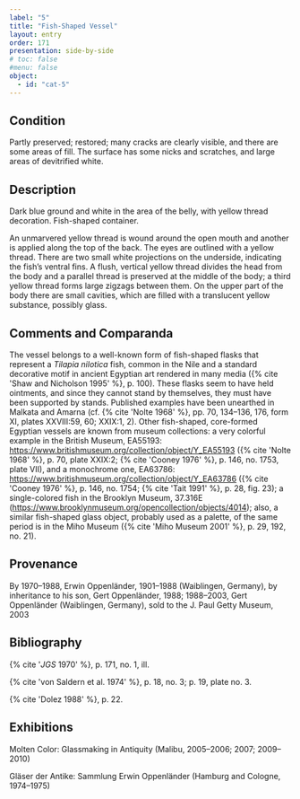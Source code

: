 ```yaml
---
label: "5"
title: "Fish-Shaped Vessel"
layout: entry
order: 171
presentation: side-by-side
# toc: false
#menu: false 
object:
  - id: "cat-5"
---
```


## Condition

Partly preserved; restored; many cracks are clearly visible, and there are some areas of fill. The surface has some nicks and scratches, and large areas of devitrified white.

## Description

Dark blue ground and white in the area of the belly, with yellow thread decoration. Fish-shaped container.

An unmarvered yellow thread is wound around the open mouth and another is applied along the top of the back. The eyes are outlined with a yellow thread. There are two small white projections on the underside, indicating the fish’s ventral fins. A flush, vertical yellow thread divides the head from the body and a parallel thread is preserved at the middle of the body; a third yellow thread forms large zigzags between them. On the upper part of the body there are small cavities, which are filled with a translucent yellow substance, possibly glass.

## Comments and Comparanda

The vessel belongs to a well-known form of fish-shaped flasks that represent a *Tilapia nilotica* fish, common in the Nile and a standard decorative motif in ancient Egyptian art rendered in many media ({% cite 'Shaw and Nicholson 1995' %}, p. 100). These flasks seem to have held ointments, and since they cannot stand by themselves, they must have been supported by stands. Published examples have been unearthed in Malkata and Amarna (cf. {% cite 'Nolte 1968' %}, pp. 70, 134–136, 176, form XI, plates XXVIII:59, 60; XXIX:1, 2). Other fish-shaped, core-formed Egyptian vessels are known from museum collections: a very colorful example in the British Museum, EA55193: <https://www.britishmuseum.org/collection/object/Y_EA55193> ({% cite 'Nolte 1968' %}, p. 70, plate XXIX:2; {% cite 'Cooney 1976' %}, p. 146, no. 1753, plate VII), and a monochrome one, EA63786: <https://www.britishmuseum.org/collection/object/Y_EA63786> ({% cite 'Cooney 1976' %}, p. 146, no. 1754; {% cite 'Tait 1991' %}, p. 28, fig. 23); a single-colored fish in the Brooklyn Museum, 37.316E (<https://www.brooklynmuseum.org/opencollection/objects/4014>); also, a similar fish-shaped glass object, probably used as a palette, of the same period is in the Miho Museum ({% cite 'Miho Museum 2001' %}, p. 29, 192, no. 21).

## Provenance

By 1970–1988, Erwin Oppenländer, 1901–1988 (Waiblingen, Germany), by inheritance to his son, Gert Oppenländer, 1988; 1988–2003, Gert Oppenländer (Waiblingen, Germany), sold to the J. Paul Getty Museum, 2003

## Bibliography

{% cite '*JGS* 1970' %}, p. 171, no. 1, ill.

{% cite 'von Saldern et al. 1974' %}, p. 18, no. 3; p. 19, plate no. 3.

{% cite 'Dolez 1988' %}, p. 22.

## Exhibitions

Molten Color: Glassmaking in Antiquity (Malibu, 2005–2006; 2007; 2009–2010)

Gläser der Antike: Sammlung Erwin Oppenländer (Hamburg and Cologne, 1974–1975)